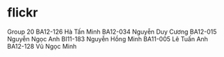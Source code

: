 # flickr
Group 20
BA12-126	Hà Tấn Minh
BA12-034	Nguyễn Duy Cương
BA12-015	Nguyễn Ngọc Anh
BI11-183	Nguyễn Hồng Minh
BA11-005	Lê Tuấn Anh
BA12-128	Vũ Ngọc Minh
